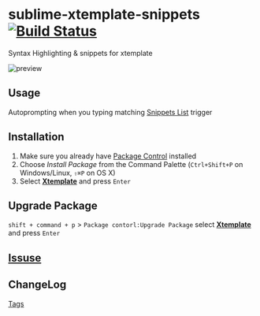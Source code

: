 sublime-xtemplate-snippets [![Build Status](https://travis-ci.org/noyobo/sublime-xtemplate-snippets.svg)](https://travis-ci.org/noyobo/sublime-xtemplate-snippets)
==========================

Syntax Highlighting & snippets for xtemplate

![preview][4]

## Usage

Autoprompting when you typing matching [Snippets List](SNIPPETS.md) trigger

## Installation

1. Make sure you already have [Package Control][2] installed
2. Choose *Install Package* from the Command Palette (`Ctrl+Shift+P` on Windows/Linux, `⇧⌘P` on OS X)
3. Select **[Xtemplate][1]** and press `Enter`

## Upgrade Package

`shift + command + p` > `Package contorl:Upgrade Package` select **[Xtemplate][1]**  and press `Enter`

## [Issuse][3]

## ChangeLog

[Tags][5]

[1]: https://sublime.wbond.net/packages/Xtemplate
[2]: http://wbond.net/sublime_packages/package_control/
[3]: https://github.com/noyobo/sublime-xtemplate-snippets/issues
[4]: https://raw.githubusercontent.com/noyobo/sublime-xtemplate-snippets/master/messages/preview.gif
[5]: https://github.com/noyobo/sublime-xtemplate-snippets/releases